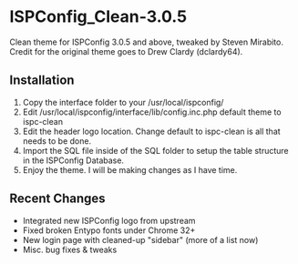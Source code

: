ISPConfig_Clean-3.0.5
=====================

Clean theme for ISPConfig 3.0.5 and above, tweaked by Steven Mirabito. Credit for the original theme goes to Drew Clardy (dclardy64).

Installation
------------

1. Copy the interface folder to your /usr/local/ispconfig/
2. Edit /usr/local/ispconfig/interface/lib/config.inc.php default theme to ispc-clean
3. Edit the header logo location. Change default to ispc-clean is all that needs to be done.
4. Import the SQL file inside of the SQL folder to setup the table structure in the ISPConfig Database.
5. Enjoy the theme. I will be making changes as I have time.

Recent Changes
--------------

* Integrated new ISPConfig logo from upstream
* Fixed broken Entypo fonts under Chrome 32+
* New login page with cleaned-up "sidebar" (more of a list now)
* Misc. bug fixes & tweaks